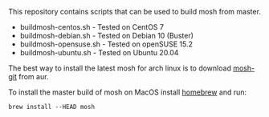 This repository contains scripts that can be used to build mosh from master.

- buildmosh-centos.sh - Tested on CentOS 7
- buildmosh-debian.sh - Tested on Debian 10 (Buster)
- buildmosh-opensuse.sh - Tested on openSUSE 15.2
- buildmosh-ubuntu.sh - Tested on Ubuntu 20.04


The best way to install the latest mosh for arch linux is to download [mosh-git](https://aur.archlinux.org/packages/mosh-git/) from aur.

To install the master build of mosh on MacOS install [homebrew](https://brew.sh) and run:

    brew install --HEAD mosh
